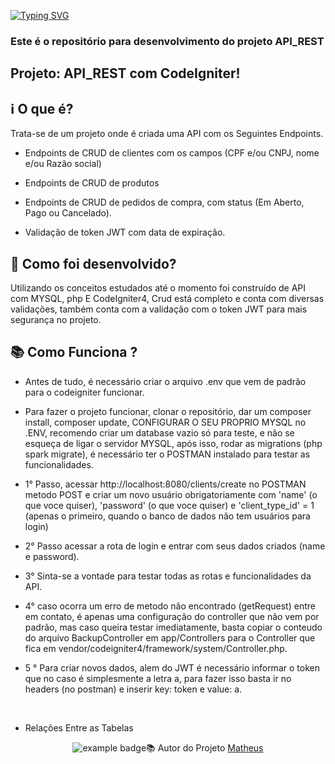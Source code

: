 
[![Typing SVG](https://readme-typing-svg.herokuapp.com/?lines=Welcome+To+My+GitHub;Project+API_REST+Author+Matheus;Please+Feel+Free+To+Contact+Me)](https://git.io/typing-svg)

### Este é o repositório para desenvolvimento do projeto API_REST

## Projeto: API_REST com CodeIgniter!

## ℹ️ O que é?

Trata-se de um projeto onde é criada uma API com os Seguintes Endpoints.
- Endpoints de CRUD de clientes com os campos (CPF e/ou CNPJ, nome e/ou Razão social)

- Endpoints de CRUD de produtos

- Endpoints de CRUD de pedidos de compra, com status (Em Aberto, Pago ou Cancelado).

- Validação de token JWT com data de expiração.

## 🔧 Como foi desenvolvido? 
Utilizando os conceitos estudados até o momento foi construído de API com MYSQL, php E CodeIgniter4, Crud está completo e conta com diversas validações, também conta com a validação com o token JWT para mais segurança no projeto.


## 📚 Como Funciona ?

- Antes de tudo, é necessário criar o arquivo .env que vem de padrão para o codeigniter funcionar.

- Para fazer o projeto funcionar, clonar o repositório, dar um composer install, composer update, CONFIGURAR O SEU PROPRIO MYSQL no .ENV, recomendo criar um database vazio só para teste, e não se esqueça de ligar o servidor MYSQL, após isso, rodar as migrations (php spark migrate), é necessário ter o POSTMAN instalado para testar as funcionalidades.

- 1° Passo, acessar http://localhost:8080/clients/create no POSTMAN metodo POST e criar um novo usuário obrigatoriamente com 'name' (o que voce quiser), 'password' (o que voce quiser) e 'client_type_id' = 1 (apenas o primeiro, quando o banco de dados não tem usuários para login)

- 2° Passo acessar a rota de login e entrar com seus dados criados (name e password).

- 3° Sinta-se a vontade para testar todas as rotas e funcionalidades da API.

- 4° caso ocorra um erro de metodo não encontrado (getRequest) entre em contato, é apenas uma configuração do controller que não vem por padrão, mas caso queira testar imediatamente, basta copiar o conteudo do arquivo BackupController em app/Controllers para o Controller que fica em vendor/codeigniter4/framework/system/Controller.php.

- 5 ° Para criar novos dados, alem do JWT é necessário informar o token que no caso é simplesmente a letra a, para fazer isso basta ir no headers (no postman) e inserir key: token e value: a.
<br/>

- Relações Entre as Tabelas

<p align="center">
     <img src="https://i.postimg.cc/PJCNHq0h/Relacoes-Entre-As-Tabelas.png[Relacoes-Entre-As-Tabelas.png](https://postimg.cc/q6dpXpkZ)"  alt="example badge" style="vertical-align:top margin:6px 4px>
</p>

<br/><br/><br/><br/><br/><br/><br/>

## 📚 Autor do Projeto [Matheus](https://www.linkedin.com/in/matheussan/)

